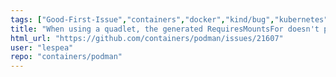 ```yaml
---
tags: ["Good-First-Issue","containers","docker","kind/bug","kubernetes","linux","oci","quadlet"]
title: "When using a quadlet, the generated RequiresMountsFor doesn't properly handle space characters"
html_url: "https://github.com/containers/podman/issues/21607"
user: "lespea"
repo: "containers/podman"
---
```


